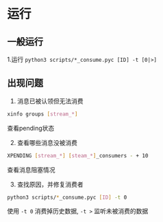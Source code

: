 # 运行
## 一般运行
1.运行 `python3 scripts/*_consume.pyc [ID] -t [0|>]`

## 出现问题
1. 消息已被认领但无法消费
```bash
xinfo groups [stream_*]
```
查看pending状态

2. 查看哪些消息没被消费
```bash
XPENDING [stream_*] [steam_*]_consumers - + 10
```
查看消息阻塞情况

3. 查找原因，并修复消费者
```bash
python3 scripts/*_consume.pyc [ID] -t 0
```
使用 `-t 0` 消费掉历史数据, `-t >` 监听未被消费的数据


